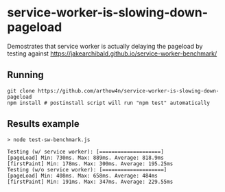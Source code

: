 # service-worker-is-slowing-down-pageload

Demostrates that service worker is actually delaying the pageload by testing against https://jakearchibald.github.io/service-worker-benchmark/

## Running

```
git clone https://github.com/arthow4n/service-worker-is-slowing-down-pageload
npm install # postinstall script will run "npm test" automatically
```

## Results example

```
> node test-sw-benchmark.js

Testing (w/ service worker): [====================]
[pageLoad] Min: 730ms. Max: 889ms. Average: 818.9ms
[firstPaint] Min: 178ms. Max: 300ms. Average: 195.25ms
Testing (w/o service worker): [====================]
[pageLoad] Min: 408ms. Max: 658ms. Average: 484ms
[firstPaint] Min: 191ms. Max: 347ms. Average: 229.55ms
```
